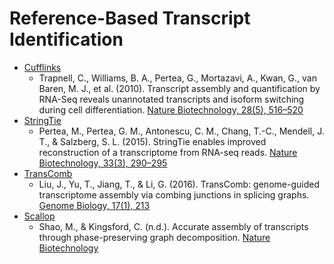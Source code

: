 # Reference-Based Transcript Identification
- [Cufflinks](http://cole-trapnell-lab.github.io/cufflinks)
    - Trapnell, C., Williams, B. A., Pertea, G., Mortazavi, A., Kwan, G., van Baren, M. J., et al. (2010). Transcript assembly and quantification by RNA-Seq reveals unannotated transcripts and isoform switching during cell differentiation. [Nature Biotechnology, 28(5), 516–520](http://doi.org/10.1038/nbt.1621)
- [StringTie](https://ccb.jhu.edu/software/stringtie)
    - Pertea, M., Pertea, G. M., Antonescu, C. M., Chang, T.-C., Mendell, J. T., & Salzberg, S. L. (2015). StringTie enables improved reconstruction of a transcriptome from RNA-seq reads. [Nature Biotechnology, 33(3), 290–295](http://doi.org/10.1038/nbt.3122)
- [TransComb](https://sourceforge.net/projects/transcriptomeassembly/files)
    - Liu, J., Yu, T., Jiang, T., & Li, G. (2016). TransComb: genome-guided transcriptome assembly via combing junctions in splicing graphs. [Genome Biology, 17(1), 213](http://doi.org/10.1186/s13059-016-1074-1)
- [Scallop](https://github.com/Kingsford-Group/scallop)
    - Shao, M., & Kingsford, C. (n.d.). Accurate assembly of transcripts through phase-preserving graph decomposition. [Nature Biotechnology](http://doi.org/10.1038/nbt.4020)
